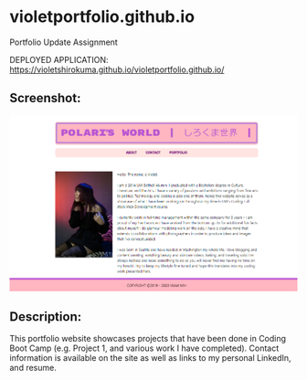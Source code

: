 # violetportfolio.github.io
Portfolio Update Assignment

DEPLOYED APPLICATION: https://violetshirokuma.github.io/violetportfolio.github.io/

<h2>Screenshot:</h2>

![GitHub Logo](/assets/images/newscreen.png)




<h2>Description:</h2>

This portfolio website showcases projects that have been done in Coding Boot Camp (e.g. Project 1, and various work I have completed). Contact information is available on the site as well as links to my personal LinkedIn, and resume. 
